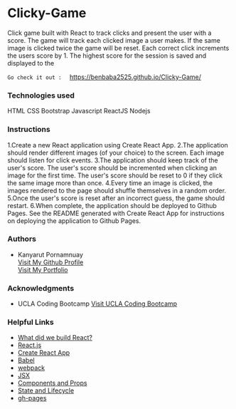 # Clicky-Game

Click game built with React to track clicks and present the user with a score. The game will track each clicked image a user makes. If the same image is clicked twice the game will be reset. Each correct click increments the users score by 1. The highest score for the session is saved and displayed to the

`Go check it out :  ` https://benbaba2525.github.io/Clicky-Game/

### Technologies used
HTML
CSS
Bootstrap
Javascript
ReactJS
Nodejs

### Instructions

1.Create a new React application using Create React App.
2.The application should render different images (of your choice) to the screen. Each image should listen for click events.
3.The application should keep track of the user's score. The user's score should be incremented when clicking an image for the first time. The user's score should be reset to 0 if they click the same image more than once.
4.Every time an image is clicked, the images rendered to the page should shuffle themselves in a random order.
5.Once the user's score is reset after an incorrect guess, the game should restart.
6.When complete, the application should be deployed to Github Pages. See the README generated with Create React App for instructions on deploying the application to Github Pages.


### Authors
  - Kanyarut Pornamnuay
  <br><a target="_blank" rel="nofollow" href="https://github.com/benbaba2525">Visit My Github Profile</a>
  <br><a target="_blank" rel="nofollow" href="https://www.kanyarut.me/">Visit My Portfolio</a>


### Acknowledgments
  - UCLA Coding Bootcamp   <a target="_blank" rel="nofollow" href="https://bootcamp.uclaextension.edu/coding/">Visit UCLA Coding Bootcamp</a>

### Helpful Links
- <a target="_blank" rel="nofollow" href="https://reactjs.org/blog/2013/06/05/why-react.html">What did we build React?</a>
- <a target="_blank" rel="nofollow" href="https://reactjs.org/">React.js</a>
- <a target="_blank" rel="nofollow" href="https://github.com/facebook/create-react-app">Create React App</a>
- <a target="_blank" rel="nofollow" href="https://babeljs.io/docs/en/">Babel</a>
- <a target="_blank" rel="nofollow" href="https://webpack.js.org/">webpack</a>
- <a target="_blank" rel="nofollow" href="https://reactjs.org/docs/introducing-jsx.html">JSX</a>
- <a target="_blank" rel="nofollow" href="https://reactjs.org/docs/components-and-props.html#es6-classes">Components and Props</a>
- <a target="_blank" rel="nofollow" href="https://reactjs.org/docs/state-and-lifecycle.html">State and Lifecycle</a>
- <a target="_blank" rel="nofollow" href="https://www.npmjs.com/package/gh-pages">gh-pages</a>


